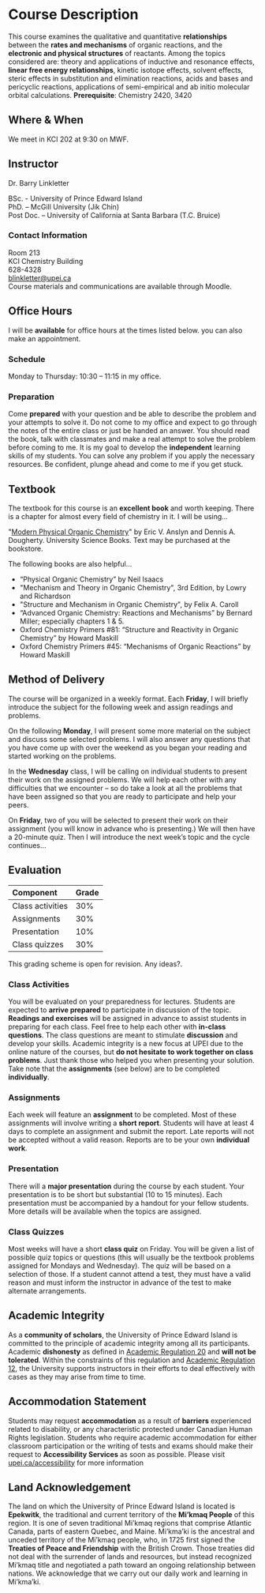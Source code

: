 # Course Description

This course examines the qualitative and quantitative **relationships** between the **rates and mechanisms** of organic reactions, and the **electronic and physical structures** of reactants. Among the topics considered are: theory and applications of inductive and resonance effects, **linear free energy relationships**, kinetic isotope effects, solvent effects, steric effects in substitution and elimination reactions, acids and bases and pericyclic reactions, applications of semi-empirical and ab initio molecular orbital calculations. **Prerequisite**: Chemistry 2420, 3420

## Where \& When
We meet in KCI 202 at 9:30 on MWF.

## Instructor
Dr. Barry Linkletter

BSc. - University of Prince Edward Island  <br>
PhD. – McGill University (Jik Chin)<br>
Post Doc. – University of California at Santa Barbara (T.C. Bruice)

### Contact Information
Room 213 <br>
KCI Chemistry Building <br>
628-4328 <br>
blinkletter@upei.ca <br>
Course materials and communications are available through Moodle.


## Office Hours
I will be **available** for office hours at the times listed below. you can also make an appointment. 

### Schedule
Monday to Thursday: 10:30 – 11:15 in my office.

### Preparation 
Come **prepared** with your question and be able to describe the problem and your attempts to solve it. Do not come to my office and expect to go through the notes of the entire class or just be handed an answer. You should read the book, talk with classmates and make a real attempt to solve the problem before coming to me. It is my goal to develop the **independent** learning skills of my students. You can solve any problem if you apply the necessary resources. Be confident, plunge ahead and come to me if you get stuck.


## Textbook
The textbook for this course is an **excellent book** and worth keeping. There is a chapter for almost every field of chemistry in it. I will be using…

"[Modern Physical Organic Chemistry](https://uscibooks.aip.org/books/modern-physical-organic-chemistry/)" by Eric V. Anslyn and Dennis A. Dougherty. University Science Books. Text may be purchased at the bookstore.

The following books are also helpful…
- “Physical Organic Chemistry” by Neil Isaacs
- "Mechanism and Theory in Organic Chemistry", 3rd Edition, by Lowry and Richardson 
- "Structure and Mechanism in Organic Chemistry", by Felix A. Caroll
- “Advanced Organic Chemistry: Reactions and Mechanisms” by Bernard Miller; especially chapters 1 & 5.
- Oxford Chemistry Primers #81: “Structure and Reactivity in Organic Chemistry” by Howard Maskill
- Oxford Chemistry Primers #45: “Mechanisms of Organic Reactions” by Howard Maskill

## Method of Delivery
The course will be organized in a weekly format. Each **Friday**, I will briefly introduce the subject for the following week and assign readings and problems. 

On the following **Monday**, I will present some more material on the subject and discuss some selected problems. I will also answer any questions that you have come up with over the weekend as you began your reading and started working on the problems. 

In the **Wednesday** class, I will be calling on individual students to present their work on the assigned problems. We will help each other with any difficulties that we encounter – so do take a look at all the problems that have been assigned so that you are ready to participate and help your peers.

On **Friday**, two of you will be selected to present their work on their assignment (you will know in advance who is presenting.) We will then have a 20-minute quiz. Then I will introduce the next week’s topic and the cycle continues…
 
## Evaluation

| Component        | Grade  |
| :-------------   | :----- |
| Class activities | 30%    | 
| Assignments	   | 30%    |
| Presentation	   | 10%    |
| Class quizzes	   | 30%    |

This grading scheme is open for revision. Any ideas?.

### Class Activities 
You will be evaluated on your preparedness for lectures. Students are expected to **arrive prepared** to participate in discussion of the topic. **Readings and exercises** will be assigned in advance to assist students in preparing for each class. Feel free to help each other with **in-class questions**. The class questions are meant to stimulate **discussion** and develop your skills. Academic integrity is a new focus at UPEI due to the online nature of the courses, but **do not hesitate to work together on class problems**.  Just thank those who helped you when presenting your solution. Take note that the **assignments** (see below) are to be completed **individually**.

### Assignments
Each week will feature an **assignment** to be completed. Most of these assignments will involve writing a **short report**. Students will have at least 4 days to complete an assignment and submit the report. Late reports will not be accepted without a valid reason. Reports are to be your own **individual work**. 

### Presentation
There will a **major presentation** during the course by each student. Your presentation is to be short but substantial (10 to 15 minutes). Each presentation must be accompanied by a handout for your fellow students. More details will be available when the topics are assigned.

### Class Quizzes
Most weeks will have a short **class quiz** on Friday. You will be given a list of possible quiz topics or questions (this will usually be the textbook problems assigned for Mondays and Wednesday). The quiz will be based on a selection of those. If a student cannot attend a test, they must have a valid reason and must inform the instructor in advance of the test to make alternate arrangements. 

## Academic Integrity 
As a **community of scholars**, the University of Prince Edward Island is committed to the principle of academic integrity among all its participants. Academic **dishonesty** as defined in [Academic Regulation 20](https://calendar.upei.ca/current/chapter/undergraduate-and-professional-programs-academic-regulations/) and **will not be tolerated**. Within the constraints of this regulation and [Academic Regulation 12](https://calendar.upei.ca/current/chapter/undergraduate-and-professional-programs-academic-regulations/), the University supports instructors in their efforts to deal effectively with cases as they may arise from time to time.

## Accommodation Statement
Students may request **accommodation** as a result of **barriers** experienced related to disability, or any characteristic protected under Canadian Human Rights legislation. Students who require academic accommodation for either classroom participation or the writing of tests and exams should make their request to **Accessibility Services** as soon as possible. Please visit [upei.ca/accessibility](https://upei.ca/accessibility) for more information

## Land Acknowledgement
The land on which the University of Prince Edward Island is located is **Epekwitk**, the traditional and current territory of the **Mi’kmaq People** of this region. It is one of seven traditional Mi’kmaq regions that comprise Atlantic Canada, parts of eastern Quebec, and Maine. Mi’kma’ki is the ancestral and unceded territory of the Mi’kmaq people, who, in 1725 first signed the **Treaties of Peace and Friendship** with the British Crown. Those treaties did not deal with the surrender of lands and resources, but instead recognized Mi’kmaq title and negotiated a path toward an ongoing relationship between nations. We acknowledge that we carry out our daily work and learning in Mi’kma’ki.
